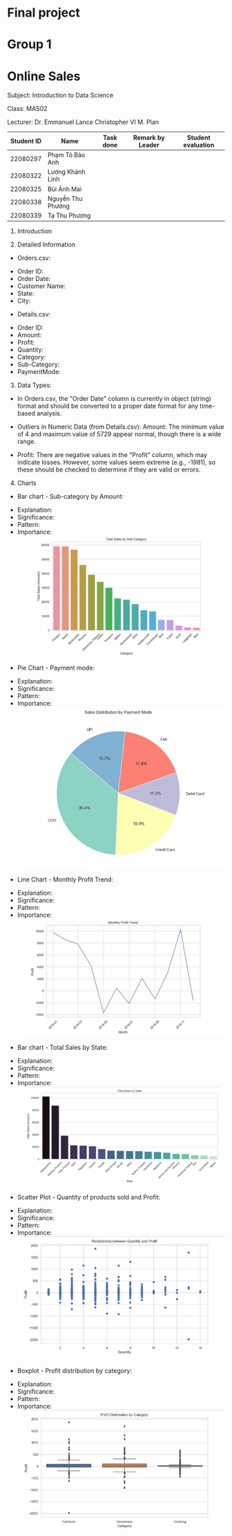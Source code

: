 # Final project 
# Group 1 
# Online Sales
Subject: Introduction to Data Science

Class: MAS02

Lecturer: Dr. Emmanuel Lance Christopher VI M. Plan


| Student ID  | Name              | Task done      | Remark by Leader | Student evaluation |
|-------------|--------------     | -------------  | ---------------- | ------------------ |
| 22080297    | Phạm Tô Bảo Anh   |                |                  |                    |
| 22080322    | Lương Khánh Linh  |                |                  |                    |
| 22080325    | Bùi Ánh Mai       |                |                  |                    |
| 22080338    | Nguyễn Thu Phương |                |                  |                    |
| 22080339    | Tạ Thu Phương     |                |                  |                    |

1. Introduction

2. Detailed Information
   
- Orders.csv:
+ Order ID: 
+ Order Date: 
+ Customer Name: 
+ State: 
+ City: 
  
- Details.csv:
+ Order ID: 
+ Amount: 
+ Profit: 
+ Quantity: 
+ Category: 
+ Sub-Category: 
+ PaymentMode: 

3. Data Types:
- In Orders.csv, the "Order Date" column is currently in object (string) format and should be converted 
to a proper date format for any time-based analysis.

- Outliers in Numeric Data (from Details.csv): Amount: The minimum value of 4 and maximum value of 5729 appear normal, though there is a wide range.

- Profit: There are negative values in the "Profit" column, which may indicate losses. However, some values seem extreme (e.g., -1981), so these should be checked to determine if they are valid or errors.

4. Charts
- Bar chart - Sub-category by Amount:
+ Explanation:
+ Significance: 
+ Pattern: 
+ Importance: 
![Bar Chart](image/bar1.jpg)

- Pie Chart - Payment mode:
+ Explanation: 
+ Significance: 
+ Pattern: 
+ Importance: 
![Pie Chart](image/pie.jpg)

- Line Chart - Monthly Profit Trend:
+ Explanation: 
+ Significance: 
+ Pattern: 
+ Importance: 
![Line Chart](image/line.jpg)

- Bar chart - Total Sales by State:
+ Explanation: 
+ Significance: 
+ Pattern: 
+ Importance: 
![Bar Chart](image/bar2.jpg)

- Scatter Plot - Quantity of products sold and Profit:
+ Explanation: 
+ Significance: 
+ Pattern: 
+ Importance: 
![Scatter Plot Chart](image/scatterplot.jpg)

- Boxplot - Profit distribution by category:
+ Explanation: 
+ Significance: 
+ Pattern: 
+ Importance: 
![Boxplot Chart](image/boxplot.jpg)
